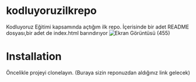 # kodluyoruzilkrepo
Kodluyoruz Eğitimi kapsamında açtığım ilk repo. İçerisinde bir adet README dosyası,bir adet de index.html barındırıyor
![Ekran Görüntüsü (455)](https://user-images.githubusercontent.com/108357127/184505023-b7a9f3a4-3107-4ece-9383-21a06016d73f.png)
# Installation
Öncelikle projeyi clonelayın. (Buraya sizin reponuzdan aldığınız link gelecek)
